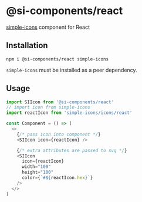 # @si-components/react

[simple-icons](https://github.com/simple-icons/simple-icons) component for React

## Installation

```shell
npm i @si-components/react simple-icons
```

`simple-icons` must be installed as a peer dependency.

## Usage

```js
import SIIcon from '@si-components/react'
// import icon from simple-icons
import reactIcon from 'simple-icons/icons/react'

const Component = () => (
  <>
    {/* pass icon into component */}
    <SIIcon icon={reactIcon} />

    {/* extra attributes are passed to svg */}
    <SIIcon
      icon={reactIcon}
      width="100"
      height="100"
      color={`#${reactIcon.hex}`}
    />
  </>
)
```
